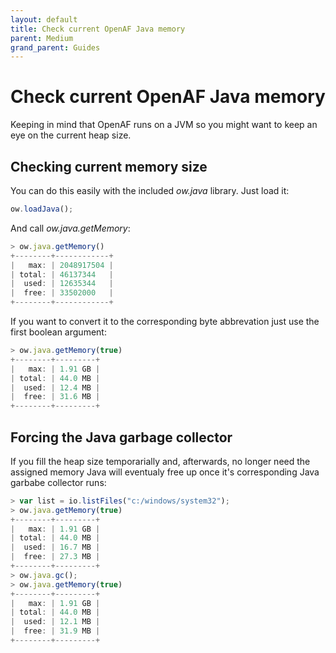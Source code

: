 ```yaml
---
layout: default
title: Check current OpenAF Java memory
parent: Medium
grand_parent: Guides
---
```


# Check current OpenAF Java memory

Keeping in mind that OpenAF runs on a JVM so you might want to keep an eye on the current heap size.

## Checking current memory size

You can do this easily with the included _ow.java_ library. Just load it:

````javascript
ow.loadJava();
````

And call _ow.java.getMemory_:

````javascript
> ow.java.getMemory()
+--------+------------+
|   max: | 2048917504 |
| total: | 46137344   |
|  used: | 12635344   |
|  free: | 33502000   |
+--------+------------+
````

If you want to convert it to the corresponding byte abbrevation just use the first boolean argument:

````javascript
> ow.java.getMemory(true)
+--------+---------+
|   max: | 1.91 GB |
| total: | 44.0 MB |
|  used: | 12.4 MB |
|  free: | 31.6 MB |
+--------+---------+
````

## Forcing the Java garbage collector

If you fill the heap size temporarially and, afterwards, no longer need the assigned memory Java will eventualy free up once it's corresponding Java garbabe collector runs:

````javascript
> var list = io.listFiles("c:/windows/system32");
> ow.java.getMemory(true)
+--------+---------+
|   max: | 1.91 GB |
| total: | 44.0 MB |
|  used: | 16.7 MB |
|  free: | 27.3 MB |
+--------+---------+
> ow.java.gc();
> ow.java.getMemory(true)
+--------+---------+
|   max: | 1.91 GB |
| total: | 44.0 MB |
|  used: | 12.1 MB |
|  free: | 31.9 MB |
+--------+---------+
````